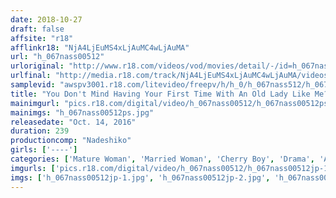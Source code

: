 ```yaml
---
date: 2018-10-27
draft: false
affsite: "r18"
afflinkr18: "NjA4LjEuMS4xLjAuMC4wLjAuMA"
url: "h_067nass00512"
urloriginal: "http://www.r18.com/videos/vod/movies/detail/-/id=h_067nass00512"
urlfinal: "http://media.r18.com/track/NjA4LjEuMS4xLjAuMC4wLjAuMA/videos/vod/movies/detail/-/id=h_067nass00512"
samplevid: "awspv3001.r18.com/litevideo/freepv/h/h_0/h_067nass512/h_067nass512_dmb_w.mp4"
title: "You Don't Mind Having Your First Time With An Old Lady Like Me? But This Mature Woman Gets Hot And Horny For His Young Hard Cock And Has Herself A Snacking Good Time!"
mainimgurl: "pics.r18.com/digital/video/h_067nass00512/h_067nass00512ps.jpg"
mainimgs: "h_067nass00512ps.jpg"
releasedate: "Oct. 14, 2016"
duration: 239
productioncomp: "Nadeshiko"
girls: ['----']
categories: ['Mature Woman', 'Married Woman', 'Cherry Boy', 'Drama', 'Anal Play', 'Compilation', 'Over 4 Hours']
imgurls: ['pics.r18.com/digital/video/h_067nass00512/h_067nass00512jp-1.jpg', 'pics.r18.com/digital/video/h_067nass00512/h_067nass00512jp-2.jpg', 'pics.r18.com/digital/video/h_067nass00512/h_067nass00512jp-3.jpg', 'pics.r18.com/digital/video/h_067nass00512/h_067nass00512jp-4.jpg', 'pics.r18.com/digital/video/h_067nass00512/h_067nass00512jp-5.jpg', 'pics.r18.com/digital/video/h_067nass00512/h_067nass00512jp-6.jpg', 'pics.r18.com/digital/video/h_067nass00512/h_067nass00512jp-7.jpg', 'pics.r18.com/digital/video/h_067nass00512/h_067nass00512jp-8.jpg', 'pics.r18.com/digital/video/h_067nass00512/h_067nass00512jp-9.jpg', 'pics.r18.com/digital/video/h_067nass00512/h_067nass00512jp-10.jpg', 'pics.r18.com/digital/video/h_067nass00512/h_067nass00512jp-11.jpg', 'pics.r18.com/digital/video/h_067nass00512/h_067nass00512jp-12.jpg', 'pics.r18.com/digital/video/h_067nass00512/h_067nass00512jp-13.jpg', 'pics.r18.com/digital/video/h_067nass00512/h_067nass00512jp-14.jpg', 'pics.r18.com/digital/video/h_067nass00512/h_067nass00512jp-15.jpg', 'pics.r18.com/digital/video/h_067nass00512/h_067nass00512jp-16.jpg', 'pics.r18.com/digital/video/h_067nass00512/h_067nass00512jp-17.jpg', 'pics.r18.com/digital/video/h_067nass00512/h_067nass00512jp-18.jpg', 'pics.r18.com/digital/video/h_067nass00512/h_067nass00512jp-19.jpg', 'pics.r18.com/digital/video/h_067nass00512/h_067nass00512jp-20.jpg']
imgs: ['h_067nass00512jp-1.jpg', 'h_067nass00512jp-2.jpg', 'h_067nass00512jp-3.jpg', 'h_067nass00512jp-4.jpg', 'h_067nass00512jp-5.jpg', 'h_067nass00512jp-6.jpg', 'h_067nass00512jp-7.jpg', 'h_067nass00512jp-8.jpg', 'h_067nass00512jp-9.jpg', 'h_067nass00512jp-10.jpg', 'h_067nass00512jp-11.jpg', 'h_067nass00512jp-12.jpg', 'h_067nass00512jp-13.jpg', 'h_067nass00512jp-14.jpg', 'h_067nass00512jp-15.jpg', 'h_067nass00512jp-16.jpg', 'h_067nass00512jp-17.jpg', 'h_067nass00512jp-18.jpg', 'h_067nass00512jp-19.jpg', 'h_067nass00512jp-20.jpg']
---
```


